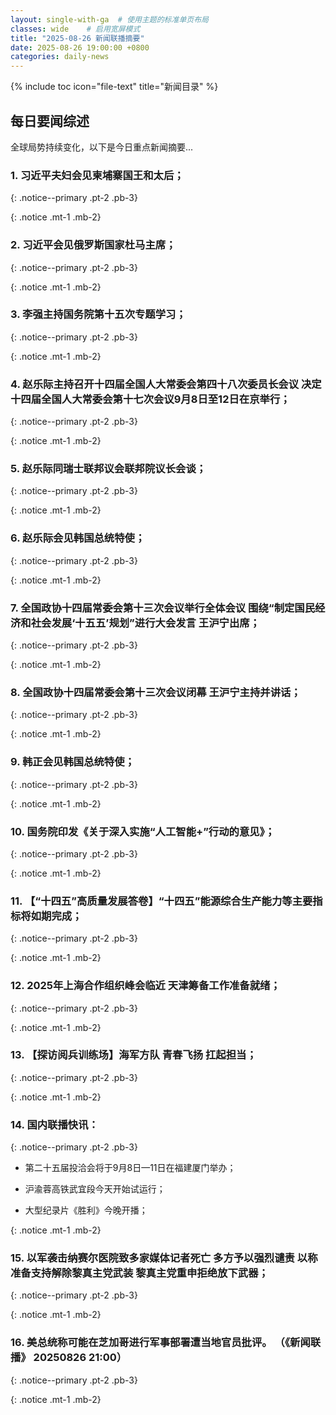 ```yaml
---
layout: single-with-ga  # 使用主题的标准单页布局
classes: wide    # 启用宽屏模式
title: "2025-08-26 新闻联播摘要"
date: 2025-08-26 19:00:00 +0800
categories: daily-news
---
```


{% include toc icon="file-text" title="新闻目录" %}
   
## 每日要闻综述

全球局势持续变化，以下是今日重点新闻摘要...

### 1. 习近平夫妇会见柬埔寨国王和太后； 

{: .notice--primary .pt-2 .pb-3}

{: .notice .mt-1 .mb-2}

### 2. 习近平会见俄罗斯国家杜马主席； 

{: .notice--primary .pt-2 .pb-3}

{: .notice .mt-1 .mb-2}

### 3. 李强主持国务院第十五次专题学习； 

{: .notice--primary .pt-2 .pb-3}

{: .notice .mt-1 .mb-2}

### 4. 赵乐际主持召开十四届全国人大常委会第四十八次委员长会议 决定十四届全国人大常委会第十七次会议9月8日至12日在京举行； 

{: .notice--primary .pt-2 .pb-3}

{: .notice .mt-1 .mb-2}

### 5. 赵乐际同瑞士联邦议会联邦院议长会谈； 

{: .notice--primary .pt-2 .pb-3}

{: .notice .mt-1 .mb-2}

### 6. 赵乐际会见韩国总统特使； 

{: .notice--primary .pt-2 .pb-3}

{: .notice .mt-1 .mb-2}

### 7. 全国政协十四届常委会第十三次会议举行全体会议 围绕“制定国民经济和社会发展‘十五五’规划”进行大会发言 王沪宁出席； 

{: .notice--primary .pt-2 .pb-3}

{: .notice .mt-1 .mb-2}

### 8. 全国政协十四届常委会第十三次会议闭幕 王沪宁主持并讲话； 

{: .notice--primary .pt-2 .pb-3}

{: .notice .mt-1 .mb-2}

### 9. 韩正会见韩国总统特使； 

{: .notice--primary .pt-2 .pb-3}

{: .notice .mt-1 .mb-2}

### 10. 国务院印发《关于深入实施“人工智能+”行动的意见》； 

{: .notice--primary .pt-2 .pb-3}

{: .notice .mt-1 .mb-2}

### 11. 【“十四五”高质量发展答卷】“十四五”能源综合生产能力等主要指标将如期完成； 

{: .notice--primary .pt-2 .pb-3}

{: .notice .mt-1 .mb-2}

### 12. 2025年上海合作组织峰会临近 天津筹备工作准备就绪； 

{: .notice--primary .pt-2 .pb-3}

{: .notice .mt-1 .mb-2}

### 13. 【探访阅兵训练场】海军方队 青春飞扬 扛起担当； 

{: .notice--primary .pt-2 .pb-3}

{: .notice .mt-1 .mb-2}

### 14. 国内联播快讯： 

{: .notice--primary .pt-2 .pb-3}

- 第二十五届投洽会将于9月8日—11日在福建厦门举办；

- 沪渝蓉高铁武宜段今天开始试运行；

- 大型纪录片《胜利》今晚开播；

{: .notice .mt-1 .mb-2}

### 15. 以军袭击纳赛尔医院致多家媒体记者死亡 多方予以强烈谴责 以称准备支持解除黎真主党武装 黎真主党重申拒绝放下武器； 

{: .notice--primary .pt-2 .pb-3}

{: .notice .mt-1 .mb-2}

### 16. 美总统称可能在芝加哥进行军事部署遭当地官员批评。 （《新闻联播》 20250826 21:00） 

{: .notice--primary .pt-2 .pb-3}

{: .notice .mt-1 .mb-2}